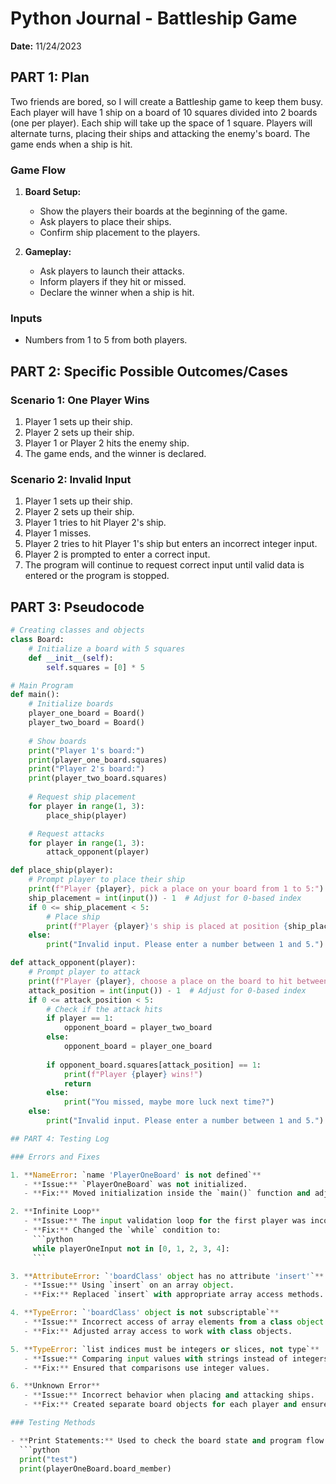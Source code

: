 # Python Journal - Battleship Game

**Date:** 11/24/2023

## PART 1: Plan

Two friends are bored, so I will create a Battleship game to keep them busy. Each player will have 1 ship on a board of 10 squares divided into 2 boards (one per player). Each ship will take up the space of 1 square. Players will alternate turns, placing their ships and attacking the enemy's board. The game ends when a ship is hit.

### Game Flow

1. **Board Setup:**
   - Show the players their boards at the beginning of the game.
   - Ask players to place their ships.
   - Confirm ship placement to the players.

2. **Gameplay:**
   - Ask players to launch their attacks.
   - Inform players if they hit or missed.
   - Declare the winner when a ship is hit.

### Inputs

- Numbers from 1 to 5 from both players.

## PART 2: Specific Possible Outcomes/Cases

### Scenario 1: One Player Wins

1. Player 1 sets up their ship.
2. Player 2 sets up their ship.
3. Player 1 or Player 2 hits the enemy ship.
4. The game ends, and the winner is declared.

### Scenario 2: Invalid Input

1. Player 1 sets up their ship.
2. Player 2 sets up their ship.
3. Player 1 tries to hit Player 2's ship.
4. Player 1 misses.
5. Player 2 tries to hit Player 1's ship but enters an incorrect integer input.
6. Player 2 is prompted to enter a correct input.
7. The program will continue to request correct input until valid data is entered or the program is stopped.

## PART 3: Pseudocode

```python
# Creating classes and objects
class Board:
    # Initialize a board with 5 squares
    def __init__(self):
        self.squares = [0] * 5

# Main Program
def main():
    # Initialize boards
    player_one_board = Board()
    player_two_board = Board()
    
    # Show boards
    print("Player 1's board:")
    print(player_one_board.squares)
    print("Player 2's board:")
    print(player_two_board.squares)
    
    # Request ship placement
    for player in range(1, 3):
        place_ship(player)

    # Request attacks
    for player in range(1, 3):
        attack_opponent(player)

def place_ship(player):
    # Prompt player to place their ship
    print(f"Player {player}, pick a place on your board from 1 to 5:")
    ship_placement = int(input()) - 1  # Adjust for 0-based index
    if 0 <= ship_placement < 5:
        # Place ship
        print(f"Player {player}'s ship is placed at position {ship_placement + 1}.")
    else:
        print("Invalid input. Please enter a number between 1 and 5.")

def attack_opponent(player):
    # Prompt player to attack
    print(f"Player {player}, choose a place on the board to hit between 1 and 5:")
    attack_position = int(input()) - 1  # Adjust for 0-based index
    if 0 <= attack_position < 5:
        # Check if the attack hits
        if player == 1:
            opponent_board = player_two_board
        else:
            opponent_board = player_one_board
        
        if opponent_board.squares[attack_position] == 1:
            print(f"Player {player} wins!")
            return
        else:
            print("You missed, maybe more luck next time?")
    else:
        print("Invalid input. Please enter a number between 1 and 5.") ```

## PART 4: Testing Log

### Errors and Fixes

1. **NameError: `name 'PlayerOneBoard' is not defined`**
   - **Issue:** `PlayerOneBoard` was not initialized.
   - **Fix:** Moved initialization inside the `main()` function and adjusted the indentation.

2. **Infinite Loop**
   - **Issue:** The input validation loop for the first player was incorrect.
   - **Fix:** Changed the `while` condition to:
     ```python
     while playerOneInput not in [0, 1, 2, 3, 4]:
     ```

3. **AttributeError: `'boardClass' object has no attribute 'insert'`**
   - **Issue:** Using `insert` on an array object.
   - **Fix:** Replaced `insert` with appropriate array access methods.

4. **TypeError: `'boardClass' object is not subscriptable`**
   - **Issue:** Incorrect access of array elements from a class object.
   - **Fix:** Adjusted array access to work with class objects.

5. **TypeError: `list indices must be integers or slices, not type`**
   - **Issue:** Comparing input values with strings instead of integers.
   - **Fix:** Ensured that comparisons use integer values.

6. **Unknown Error**
   - **Issue:** Incorrect behavior when placing and attacking ships.
   - **Fix:** Created separate board objects for each player and ensured correct board access.

### Testing Methods

- **Print Statements:** Used to check the board state and program flow.
  ```python
  print("test")
  print(playerOneBoard.board_member)


